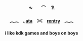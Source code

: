 ####  <p align="center">∿　　⌒　      𐙚
####  <p align="center">︵︵ ⠀◟ [ata](https://valkyrie.atabook.org)　𓏵　[rentry](https://rentry.co/ViviaTwilight) ⠀︵︵
####  <p align="center"> i like kdk games and boys on boys
